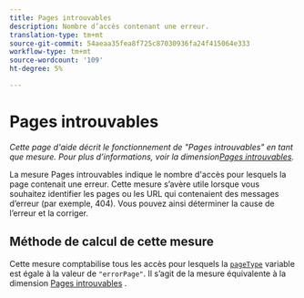 ```yaml
---
title: Pages introuvables
description: Nombre d’accès contenant une erreur.
translation-type: tm+mt
source-git-commit: 54aeaa35fea8f725c87030936fa24f415064e333
workflow-type: tm+mt
source-wordcount: '109'
ht-degree: 5%

---
```



# Pages introuvables

*Cette page d&#39;aide décrit le fonctionnement de &quot;Pages introuvables&quot; en tant que mesure. Pour plus d’informations, voir la dimension[Pages introuvables](../dimensions/pages-not-found.md).*

La mesure Pages introuvables indique le nombre d&#39;accès pour lesquels la page contenait une erreur. Cette mesure s’avère utile lorsque vous souhaitez identifier les pages ou les URL qui contenaient des messages d’erreur (par exemple, 404). Vous pouvez ainsi déterminer la cause de l’erreur et la corriger.

## Méthode de calcul de cette mesure

Cette mesure comptabilise tous les accès pour lesquels la [`pageType`](/help/implement/vars/page-vars/pagetype.md) variable est égale à la valeur de `"errorPage"`. Il s’agit de la mesure équivalente à la dimension [Pages introuvables](../dimensions/pages-not-found.md) .